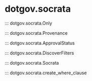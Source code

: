 # dotgov.socrata

::: dotgov.socrata.Only

::: dotgov.socrata.Provenance

::: dotgov.socrata.ApprovalStatus

::: dotgov.socrata.DiscoverFilters

::: dotgov.socrata.Socrata

::: dotgov.socrata.create_where_clause
